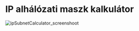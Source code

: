 # IP alhálózati maszk kalkulátor
![ipSubnetCalculator_screenshoot](https://user-images.githubusercontent.com/74590556/143083066-3ef4205e-5d76-4a8e-b0e0-75c9311ba336.PNG)
